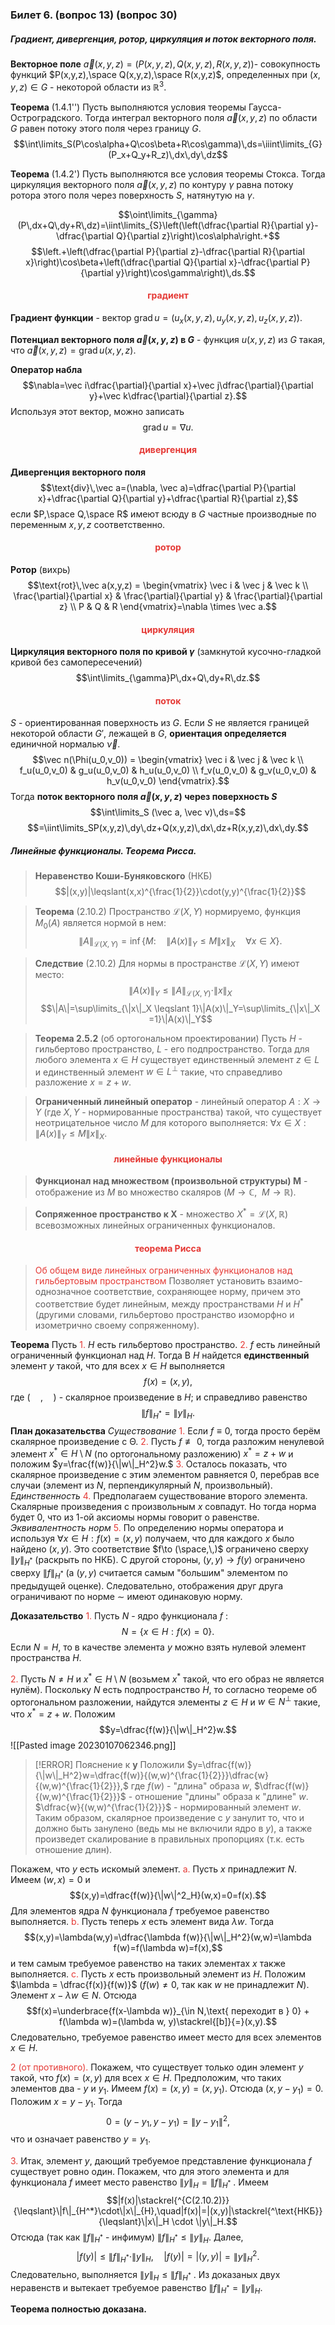 ### Билет 6. (вопрос 13) (вопрос 30)
##### Градиент, дивергенция, ротор, циркуляция и поток векторного поля.

**Векторное поле** $\vec a(x,y,z) =(P(x,y,z),Q(x,y,z),R(x,y,z))$- совокупность функций $P(x,y,z),\space Q(x,y,z),\space R(x,y,z)$, определенных при $(x,y,z)\in G$ - некоторой области из $\mathbb{R}^3$.

**Теорема** (1.4.1'')
Пусть выполняются условия теоремы Гаусса-Остроградского. Тогда интеграл векторного поля $\vec a(x,y,z)$ по области $G$ равен потоку этого поля через границу $G$.
$$\int\limits_S(P\cos\alpha+Q\cos\beta+R\cos\gamma)\,ds=\iiint\limits_{G}(P_x+Q_y+R_z)\,dx\,dy\,dz$$

**Теорема** (1.4.2')
Пусть выполняются все условия теоремы Стокса. Тогда циркуляция векторного поля $\vec a (x,y,z)$ по контуру $\gamma$ равна потоку ротора этого поля через поверхность $S$, натянутую на $\gamma$.

$$\oint\limits_{\gamma}(P\,dx+Q\,dy+R\,dz)=\iint\limits_{S}\left(\left(\dfrac{\partial R}{\partial y}-\dfrac{\partial Q}{\partial z}\right)\cos\alpha\right.+$$
$$\left.+\left(\dfrac{\partial P}{\partial z}-\dfrac{\partial R}{\partial x}\right)\cos\beta+\left(\dfrac{\partial Q}{\partial x}-\dfrac{\partial P}{\partial y}\right)\cos\gamma\right)\,ds.$$


<center><h4><mark style="background: #ffffff00; color: #E53935">градиент</mark></h4></center>

**Градиент функции** - вектор
$\text{grad}\,u = (u_x(x,y,z), u_y(x,y,z), u_z(x,y,z))$.

**Потенциал векторного поля $\vec a (x,y,z)$ в $G$** - функция $u(x,y,z)$ из $G$ такая, что $\vec a (x,y,z) = \text{grad}\,u(x,y,z)$. 

**Оператор набла** $$\nabla=\vec i\dfrac{\partial}{\partial x}+\vec j\dfrac{\partial}{\partial y}+\vec k\dfrac{\partial}{\partial z}.$$
Используя этот вектор, можно записать $$\text{grad}\,u=\nabla u.$$

<center><h4><mark style="background: #ffffff00; color: #E53935">дивергенция</mark></h4></center>

**Дивергенция векторного поля** $$\text{div}\,\vec a=(\nabla, \vec a)=\dfrac{\partial P}{\partial x}+\dfrac{\partial Q}{\partial y}+\dfrac{\partial R}{\partial z},$$
если $P,\space Q,\space R$ имеют всюду в $G$ частные производные по переменным $x,y,z$ соответственно.

<center><h4><mark style="background: #ffffff00; color: #E53935">ротор</mark></h4></center>

**Ротор** (вихрь)
$$\text{rot}\,\vec a(x,y,z) = \begin{vmatrix}  
\vec i & \vec j & \vec k \\
\frac{\partial}{\partial x} & \frac{\partial}{\partial y} & \frac{\partial}{\partial z} \\
P & Q & R 
\end{vmatrix}=\nabla \times \vec a.$$   
<center><h4><mark style="background: #ffffff00; color: #E53935">циркуляция</mark></h4></center>

**Циркуляция векторного поля по кривой $\gamma$** (замкнутой кусочно-гладкой кривой без самопересечений)
$$\int\limits_{\gamma}P\,dx+Q\,dy+R\,dz.$$

<center><h4><mark style="background: #ffffff00; color: #E53935">поток</mark></h4></center>

$S$ - ориентированная поверхность из $G$. 
Если $S$ не является границей некоторой области $G'$, лежащей в $G$, **ориентация определяется** единичной нормалью $\vec ν$.
$$\vec n(\Phi(u_0,v_0)) = \begin{vmatrix}  
\vec i & \vec j & \vec k \\
f_u(u_0,v_0) & g_u(u_0,v_0) & h_u(u_0,v_0) \\
f_v(u_0,v_0) & g_v(u_0,v_0) & h_v(u_0,v_0)
\end{vmatrix}.$$
Тогда **поток векторного поля $\vec a(x,y,z)$ через поверхность $S$**
$$\int\limits_S (\vec a, \vec ν)\,ds=$$
$$=\iint\limits_SP(x,y,z)\,dy\,dz+Q(x,y,z)\,dx\,dz+R(x,y,z)\,dx\,dy.$$

##### Линейные функционалы. Теорема Рисса.

>  **Неравенство Коши-Буняковского** (НКБ)
> $$|(x,y)|\leqslant(x,x)^{\frac{1}{2}}\cdot(y,y)^{\frac{1}{2}}$$

> **Теорема** (2.10.2)
> Пространство $\mathcal{L}(X,Y)$ нормируемо, функция $M_0(A)$ является нормой в нем: $$\|A\|_{\mathcal{L}(X,Y)}=\inf\{M:\quad\|A(x)\|_Y\leqslant M\|x\|_X\quad\forall x \in X\}.$$

> **Следствие** (2.10.2)
> Для нормы в пространстве $\mathcal{L}(X,Y)$ имеют место:
> $$\|A(x)\|_Y \leqslant\|A\|_{\mathcal{L}(X,Y)}\cdot\|x\|_X$$
> $$\|A\|=\sup\limits_{\|x\|_X \leqslant 1}\|A(x)\|_Y=\sup\limits_{\|x\|_X =1}\|A(x)\|_Y$$

> **Теорема 2.5.2** (об ортогональном проектировании)
> Пусть $H$ - гильбертово пространство, $L$ - его подпространство. Тогда для любого элемента $x\in H$ существует единственный элемент $z\in L$ и единственный элемент $w \in L^{\perp}$ такие, что справедливо разложение $x = z + w$.

> **Ограниченный линейный оператор** - линейный оператор $A: X\to Y$ (где $X, Y$ - нормированные пространства) такой, что существует неотрицательное число $M$ для которого выполняется: $\forall x \in X : \|A(x)\|_Y \leqslant M\|x\|_X$.

<center><h4><mark style="background: #ffffff00; color: #E53935">линейные функционалы</mark></h4></center>

> **Функционал над множеством (произвольной структуры) $\boldsymbol{M}$** - отображение из $M$ во множество скаляров ($M \to \mathbb{C},\:\: M \to \mathbb{R}$).

> **Сопряженное пространство к $\boldsymbol{X}$** - множество $X^*=\mathcal{L}(X,\mathbb{R})$ всевозможных линейных ограниченных функционалов.

<center><h4><mark style="background: #ffffff00; color: #E53935">теорема Рисса</mark></h4></center>

> <mark style="background: #ffffff00; color: #E53935">Об общем виде линейных ограниченных функционалов над гильбертовым пространством</mark>
> Позволяет установить взаимо-однозначное соответствие, сохраняющее норму, причем это соответствие будет линейным, между пространствами $H$ и $H^*$ (другими словами, гильбертово пространство изоморфно и изометрично своему сопряженному). 

**Теорема**
Пусть 
<mark style="background: #ffffff00; color: #E53935">1.</mark> $H$ есть гильбертово пространство.
<mark style="background: #ffffff00; color: #E53935">2.</mark> $f$ есть линейный ограниченный функционал над $H$. 
Тогда 
В $H$ найдется **единственный** элемент $y$ такой, что для всех $x \in H$ выполняется $$f(x)=(x,y),$$где $(\quad,\quad)$ - скалярное произведение в $H$; 
и справедливо равенство $$\|f\|_{H^*}=\|y\|_H.$$
**План доказательства**
*Существование*
<mark style="background: #ffffff00; color: #E53935">1.</mark> Если $f\equiv 0$, тогда просто берём скалярное произведение с $\text{Θ}$.
<mark style="background: #ffffff00; color: #E53935">2.</mark> Пусть $f\not\equiv 0$, тогда разложим ненулевой элемент $x^* \in H \setminus N$ (по ортогональному разложению) $x^*=z+w$ и положим $y=\frac{f(w)}{\|w\|_H^2}w.$
<mark style="background: #ffffff00; color: #E53935">3.</mark> Осталось показать, что скалярное произведение с этим элементом равняется 0, перебрав все случаи (элемент из $N$, перпендикулярный $N$, произвольный).
*Единственность*
<mark style="background: #ffffff00; color: #E53935">4.</mark> Предполагаем существование второго элемента. Скалярные произведения с произвольным $x$ совпадут. Но тогда норма будет 0, что из 1-ой аксиомы нормы говорит о равенстве.
*Эквивалентность норм*
<mark style="background: #ffffff00; color: #E53935">5.</mark> По определению нормы оператора и используя $\forall x \in H: f(x) = (x,y)$ получаем, что для каждого $x$ было найдено $(x,y)$. 
Это соответствие $f\to (\space,\,)$ ограничено сверху $\|y\|_{H^*}$ (раскрыть по НКБ).
С другой стороны, $(y,y)\to f(y)$ ограничено сверху $\|f\|_{H^*}$ (а $(y,y)$ считается самым "большим" элементом по предыдущей оценке). Следовательно, отображения друг друга ограничивают по норме $\sim$ имеют одинаковую норму.

**Доказательство**
<mark style="background: #ffffff00; color: #E53935">1.</mark> Пусть $N$ - ядро функционала $f$ : $$N=\{x\in H: f(x)=0\}.$$
Если $N = H$, то в качестве элемента $y$ можно взять нулевой элемент пространства $H$.

<mark style="background: #ffffff00; color: #E53935">2.</mark> Пусть $N \neq H$ и $x^* \in H\setminus N$ (возьмем $x^*$ такой, что его образ не является нулём).
Поскольку $N$ есть подпространство $H$, то согласно теореме об ортогональном разложении, найдутся элементы $z \in H$ и $w \in N^{\perp}$ такие, что $x^*=z+w$.
Положим $$y=\dfrac{f(w)}{\|w\|_H^2}w.$$
![[Pasted image 20230107062346.png]]


> [!ERROR] Пояснение к $\boldsymbol{y}$
> Положили $y=\dfrac{f(w)}{\|w\|_H^2}w=\dfrac{f(w)}{(w,w)^{\frac{1}{2}}}\dfrac{w}{(w,w)^{\frac{1}{2}}},$ где
> $f(w)$ - "длина" образа $w$,
> $\dfrac{f(w)}{(w,w)^{\frac{1}{2}}}$ - отношение "длины" образа к "длине" $w$.
> $\dfrac{w}{(w,w)^{\frac{1}{2}}}$ - нормированный элемент $w$.
> Таким образом, скалярное произведение с $y$ занулит то, что и должно быть занулено (ведь мы не включили ядро в $y$), а также произведет скалирование в правильных пропорциях (т.к. есть отношение длин).

Покажем, что $y$ есть искомый элемент.
<mark style="background: #ffffff00; color: #E53935">a.</mark> Пусть $x$ принадлежит $N$. Имеем $(w,x)=0$ и $$(x,y)=\dfrac{f(w)}{\|w\|^2_H}(w,x)=0=f(x).$$
Для элементов ядра $N$ функционала $f$ требуемое равенство выполняется. 
<mark style="background: #ffffff00; color: #E53935">b.</mark> Пусть теперь $x$ есть элемент вида $\lambda w$. Тогда $$(x,y)=\lambda(w,y)=\dfrac{\lambda f(w)}{\|w\|_H^2}(w,w)=\lambda f(w)=f(\lambda w)=f(x),$$
и тем самым требуемое равенство на таких элементах $x$ также выполняется.
<mark style="background: #ffffff00; color: #E53935">c.</mark> Пусть $x$ есть произвольный элемент из $H$. Положим $\lambda = \dfrac{f(x)}{f(w)}$ ($f(w)\neq 0$, так как $w$ не принадлежит $N$). Элемент $x-\lambda w \in N$. Отсюда $$f(x)=\underbrace{f(x-\lambda w)}_{\in N,\text{ переходит в } 0} + f(\lambda w)=(\lambda w, y)\stackrel{[b]}{=}(x,y).$$
Следовательно, требуемое равенство имеет место для всех элементов $x \in H$.

<mark style="background: #ffffff00; color: #E53935">2 (от противного).</mark> Покажем, что существует только один элемент $y$ такой, что $f(x) = (x,y)$ для всех $x\in H$. 
Предположим, что таких элементов два - $y$ и $y_1$. Имеем $f(x)=(x,y)=(x,y_1)$. Отсюда $(x,y-y_1)=0$. Положим $x=y-y_1$. Тогда $$0=(y-y_1,y-y_1)=\|y-y_1\|^2,$$
что и означает равенство $y=y_1$.

<mark style="background: #ffffff00; color: #E53935">3.</mark> Итак, элемент $y$, дающий требуемое представление функционала $f$ существует ровно один. Покажем, что для этого элемента и для функционала $f$ имеет место равенство $\|y\|_H=\|f\|_{H^*}$ .
Имеем $$|f(x)|\stackrel{^{C(2.10.2)}}{\leqslant}\|f\|_{H^*}\cdot\|x\|_{H},\quad|f(x)|=|(x,y)|\stackrel{^\text{НКБ}}{\leqslant}\|x\|_H \cdot \|y\|_H.$$
Отсюда (так как $\|f\|_{H^*}$ - инфимум) $\|f\|_{H^*} \leqslant \|y\|_H$. Далее, $$|f(y)| \leqslant\|f\|_{H^*}\cdot\|y\|_H,\quad|f(y)|=|(y,y)|=\|y\|^2_H.$$
Следовательно, выполняется $\|y\|_H \leqslant \|f\|_{H^*}$ .
Из доказаных двух неравенств и вытекает требуемое равенство $\|f\|_{H^*}=\|y\|_H$.

**Теорема полностью доказана.**

